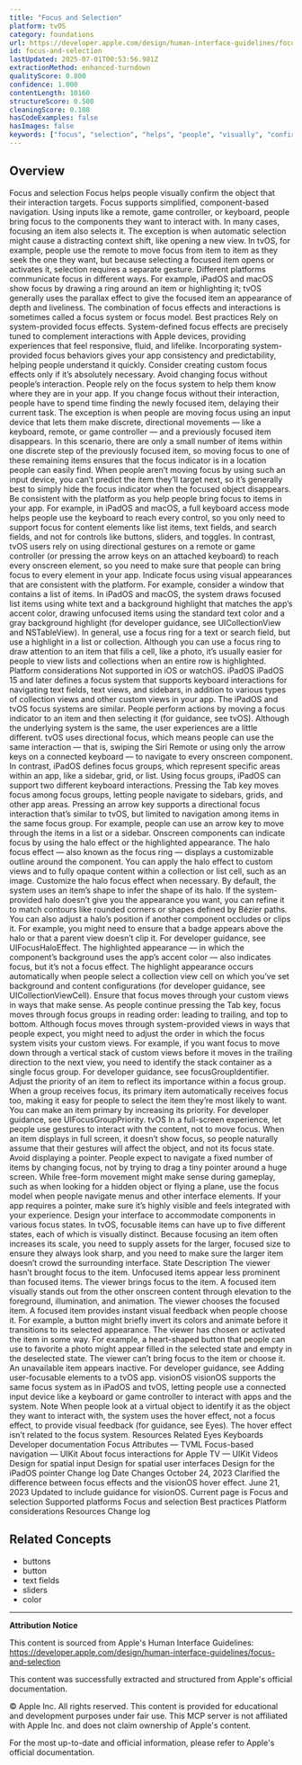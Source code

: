 ```yaml
---
title: "Focus and Selection"
platform: tvOS
category: foundations
url: https://developer.apple.com/design/human-interface-guidelines/focus-and-selection
id: focus-and-selection
lastUpdated: 2025-07-01T00:53:56.981Z
extractionMethod: enhanced-turndown
qualityScore: 0.800
confidence: 1.000
contentLength: 10160
structureScore: 0.500
cleaningScore: 0.108
hasCodeExamples: false
hasImages: false
keywords: ["focus", "selection", "helps", "people", "visually", "confirm", "object", "that", "their", "interaction"]
---
```

## Overview

Focus and selection Focus helps people visually confirm the object that their interaction targets. Focus supports simplified, component-based navigation. Using inputs like a remote, game controller, or keyboard, people bring focus to the components they want to interact with. In many cases, focusing an item also selects it. The exception is when automatic selection might cause a distracting context shift, like opening a new view. In tvOS, for example, people use the remote to move focus from item to item as they seek the one they want, but because selecting a focused item opens or activates it, selection requires a separate gesture. Different platforms communicate focus in different ways. For example, iPadOS and macOS show focus by drawing a ring around an item or highlighting it; tvOS generally uses the parallax effect to give the focused item an appearance of depth and liveliness. The combination of focus effects and interactions is sometimes called a focus system or focus model. Best practices Rely on system-provided focus effects. System-defined focus effects are precisely tuned to complement interactions with Apple devices, providing experiences that feel responsive, fluid, and lifelike. Incorporating system-provided focus behaviors gives your app consistency and predictability, helping people understand it quickly. Consider creating custom focus effects only if it’s absolutely necessary. Avoid changing focus without people’s interaction. People rely on the focus system to help them know where they are in your app. If you change focus without their interaction, people have to spend time finding the newly focused item, delaying their current task. The exception is when people are moving focus using an input device that lets them make discrete, directional movements — like a keyboard, remote, or game controller — and a previously focused item disappears. In this scenario, there are only a small number of items within one discrete step of the previously focused item, so moving focus to one of these remaining items ensures that the focus indicator is in a location people can easily find. When people aren’t moving focus by using such an input device, you can’t predict the item they’ll target next, so it’s generally best to simply hide the focus indicator when the focused object disappears. Be consistent with the platform as you help people bring focus to items in your app. For example, in iPadOS and macOS, a full keyboard access mode helps people use the keyboard to reach every control, so you only need to support focus for content elements like list items, text fields, and search fields, and not for controls like buttons, sliders, and toggles. In contrast, tvOS users rely on using directional gestures on a remote or game controller (or pressing the arrow keys on an attached keyboard) to reach every onscreen element, so you need to make sure that people can bring focus to every element in your app. Indicate focus using visual appearances that are consistent with the platform. For example, consider a window that contains a list of items. In iPadOS and macOS, the system draws focused list items using white text and a background highlight that matches the app’s accent color, drawing unfocused items using the standard text color and a gray background highlight (for developer guidance, see UICollectionView and NSTableView). In general, use a focus ring for a text or search field, but use a highlight in a list or collection. Although you can use a focus ring to draw attention to an item that fills a cell, like a photo, it’s usually easier for people to view lists and collections when an entire row is highlighted. Platform considerations Not supported in iOS or watchOS. iPadOS iPadOS 15 and later defines a focus system that supports keyboard interactions for navigating text fields, text views, and sidebars, in addition to various types of collection views and other custom views in your app. The iPadOS and tvOS focus systems are similar. People perform actions by moving a focus indicator to an item and then selecting it (for guidance, see tvOS). Although the underlying system is the same, the user experiences are a little different. tvOS uses directional focus, which means people can use the same interaction — that is, swiping the Siri Remote or using only the arrow keys on a connected keyboard — to navigate to every onscreen component. In contrast, iPadOS defines focus groups, which represent specific areas within an app, like a sidebar, grid, or list. Using focus groups, iPadOS can support two different keyboard interactions. Pressing the Tab key moves focus among focus groups, letting people navigate to sidebars, grids, and other app areas. Pressing an arrow key supports a directional focus interaction that’s similar to tvOS, but limited to navigation among items in the same focus group. For example, people can use an arrow key to move through the items in a list or a sidebar. Onscreen components can indicate focus by using the halo effect or the highlighted appearance. The halo focus effect — also known as the focus ring — displays a customizable outline around the component. You can apply the halo effect to custom views and to fully opaque content within a collection or list cell, such as an image. Customize the halo focus effect when necessary. By default, the system uses an item’s shape to infer the shape of its halo. If the system-provided halo doesn’t give you the appearance you want, you can refine it to match contours like rounded corners or shapes defined by Bézier paths. You can also adjust a halo’s position if another component occludes or clips it. For example, you might need to ensure that a badge appears above the halo or that a parent view doesn’t clip it. For developer guidance, see UIFocusHaloEffect. The highlighted appearance — in which the component’s background uses the app’s accent color — also indicates focus, but it’s not a focus effect. The highlight appearance occurs automatically when people select a collection view cell on which you’ve set background and content configurations (for developer guidance, see UICollectionViewCell). Ensure that focus moves through your custom views in ways that make sense. As people continue pressing the Tab key, focus moves through focus groups in reading order: leading to trailing, and top to bottom. Although focus moves through system-provided views in ways that people expect, you might need to adjust the order in which the focus system visits your custom views. For example, if you want focus to move down through a vertical stack of custom views before it moves in the trailing direction to the next view, you need to identify the stack container as a single focus group. For developer guidance, see focusGroupIdentifier. Adjust the priority of an item to reflect its importance within a focus group. When a group receives focus, its primary item automatically receives focus too, making it easy for people to select the item they’re most likely to want. You can make an item primary by increasing its priority. For developer guidance, see UIFocusGroupPriority. tvOS In a full-screen experience, let people use gestures to interact with the content, not to move focus. When an item displays in full screen, it doesn’t show focus, so people naturally assume that their gestures will affect the object, and not its focus state. Avoid displaying a pointer. People expect to navigate a fixed number of items by changing focus, not by trying to drag a tiny pointer around a huge screen. While free-form movement might make sense during gameplay, such as when looking for a hidden object or flying a plane, use the focus model when people navigate menus and other interface elements. If your app requires a pointer, make sure it’s highly visible and feels integrated with your experience. Design your interface to accommodate components in various focus states. In tvOS, focusable items can have up to five different states, each of which is visually distinct. Because focusing an item often increases its scale, you need to supply assets for the larger, focused size to ensure they always look sharp, and you need to make sure the larger item doesn’t crowd the surrounding interface. State Description The viewer hasn’t brought focus to the item. Unfocused items appear less prominent than focused items. The viewer brings focus to the item. A focused item visually stands out from the other onscreen content through elevation to the foreground, illumination, and animation. The viewer chooses the focused item. A focused item provides instant visual feedback when people choose it. For example, a button might briefly invert its colors and animate before it transitions to its selected appearance. The viewer has chosen or activated the item in some way. For example, a heart-shaped button that people can use to favorite a photo might appear filled in the selected state and empty in the deselected state. The viewer can’t bring focus to the item or choose it. An unavailable item appears inactive. For developer guidance, see Adding user-focusable elements to a tvOS app. visionOS visionOS supports the same focus system as in iPadOS and tvOS, letting people use a connected input device like a keyboard or game controller to interact with apps and the system. Note When people look at a virtual object to identify it as the object they want to interact with, the system uses the hover effect, not a focus effect, to provide visual feedback (for guidance, see Eyes). The hover effect isn’t related to the focus system. Resources Related Eyes Keyboards Developer documentation Focus Attributes — TVML Focus-based navigation — UIKit About focus interactions for Apple TV — UIKit Videos Design for spatial input Design for spatial user interfaces Design for the iPadOS pointer Change log Date Changes October 24, 2023 Clarified the difference between focus effects and the visionOS hover effect. June 21, 2023 Updated to include guidance for visionOS. Current page is Focus and selection Supported platforms Focus and selection Best practices Platform considerations Resources Change log

## Related Concepts

- buttons
- button
- text fields
- sliders
- color

---

**Attribution Notice**

This content is sourced from Apple's Human Interface Guidelines: https://developer.apple.com/design/human-interface-guidelines/focus-and-selection

This content was successfully extracted and structured from Apple's official documentation.

© Apple Inc. All rights reserved. This content is provided for educational and development purposes under fair use. This MCP server is not affiliated with Apple Inc. and does not claim ownership of Apple's content.

For the most up-to-date and official information, please refer to Apple's official documentation.
